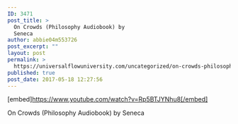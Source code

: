 ```yaml
---
ID: 3471
post_title: >
  On Crowds (Philosophy Audiobook) by
  Seneca
author: abbie04m553726
post_excerpt: ""
layout: post
permalink: >
  https://universalflowuniversity.com/uncategorized/on-crowds-philosophy-audiobook-by-seneca/
published: true
post_date: 2017-05-18 12:27:56
---
```

[embed]https://www.youtube.com/watch?v=Rp5BTJYNhu8[/embed]<br>
<p>On Crowds (Philosophy Audiobook) by Seneca</p>